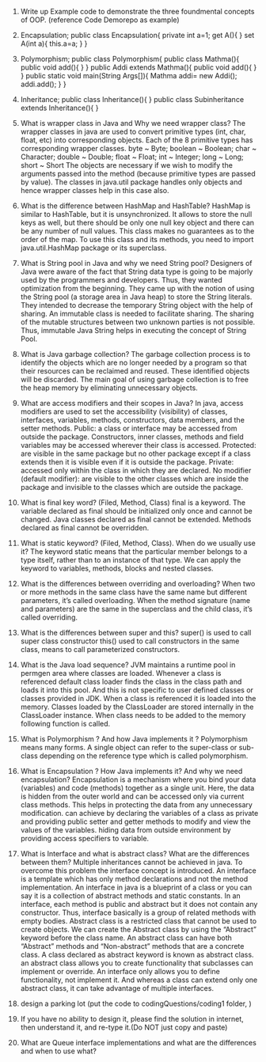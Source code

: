 1. Write up Example code to demonstrate the three foundmental concepts of OOP. (reference Code Demorepo as example)

1. Encapsulation;
public class Encapsulation{
    private int a=1;
    get A(){
    }
    set A(int a){
        this.a=a;
    }
}
2. Polymorphism;
public class Polymorphism{
    public class Mathma(){
        public void add(){
        }
    }
    public Addi extends Mathma(){
        public void add(){
        }
    }
    public static void main(String Args[]){
        Mathma addi= new Addi();
        addi.add();
    }
}
3. Inheritance;
public class Inheritance(){
}
public class Subinheritance extends Inheritance(){
}

2. What is wrapper class in Java and Why we need wrapper class?
The wrapper classes in java are used to convert primitive types (int, char, float, etc) into corresponding objects.
Each of the 8 primitive types has corresponding wrapper classes.
byte ~ Byte; boolean ~ Boolean; char ~ Character; double ~ Double; float ~ Float; int ~ Integer; long ~ Long; short ~ Short
The objects are necessary if we wish to modify the arguments passed into the method (because primitive types are passed by value). 
The classes in java.util package handles only objects and hence wrapper classes help in this case also.

3. What is the difference between HashMap and HashTable?
HashMap is similar to HashTable, but it is unsynchronized. It allows to store the null keys as well, but there should be only one null key object and there can be any number of null values.  This class makes no guarantees as to the order of the map. To use this class and its methods, you need to import java.util.HashMap package or its superclass.

4. What is String pool in Java and why we need String pool?
Designers of Java were aware of the fact that String data type is going to be majorly used by the programmers and developers. Thus, they wanted optimization from the beginning. They came up with the notion of using the String pool (a storage area in Java heap) to store the String literals. They intended to decrease the temporary String object with the help of sharing. An immutable class is needed to facilitate sharing. The sharing of the mutable structures between two unknown parties is not possible. Thus, immutable Java String helps in executing the concept of String Pool.

5. What is Java garbage collection?
The garbage collection process is to identify the objects which are no longer needed by a program so that their resources can be reclaimed and reused. These identified objects will be discarded.
The main goal of using garbage collection is to free the heap memory by eliminating unnecessary objects.

6. What are access modifiers and their scopes in Java?
In java, access modifiers are used to set the accessibility (visibility) of classes, interfaces, variables, methods, constructors, data members, and the setter methods.
Public: a class or interface may be accessed from outside the package. Constructors, inner classes, methods and field variables may be accessed wherever their class is accessed.
Protected: are visible in the same package but no other package except if a class extends then it is visible even if it is outside the package. 
Private: accessed only within the class in which they are declared.
No modifier (default modifier): are visible to the other classes which are inside the package and invisible to the classes which are outside the package.

7. What is final key word? (Filed, Method, Class)
final is a keyword. 
The variable declared as final should be initialized only once and cannot be changed. 
Java classes declared as final cannot be extended.
Methods declared as final cannot be overridden.

8. What is static keyword? (Filed, Method, Class). When do we usually use it?
The keyword static means that the particular member belongs to a type itself, rather than to an instance of that type.
We can apply the keyword to variables, methods, blocks and nested classes.


9. What is the differences between overriding and overloading?
When two or more methods in the same class have the same name but different parameters, it’s called overloading. 
When the method signature (name and parameters) are the same in the superclass and the child class, it’s called overriding.

10. What is the differences between super and this?
super() is used to call super class constructor
this() used to call constructors in the same class, means to call parameterized constructors.

11. What is the Java load sequence?
JVM maintains a runtime pool in permgen area where classes are loaded. Whenever a class is referenced default class loader finds the class in the class path and loads it into this pool. And this is not specific to user defined classes or classes provided in JDK. When a class is referenced it is loaded into the memory.
Classes loaded by the ClassLoader are stored internally in the ClassLoader instance.
When class needs to be added to the memory following function is called.

12. What is Polymorphism ? And how Java implements it ?
Polymorphism means many forms.
A single object can refer to the super-class or sub-class depending on the reference type which is called polymorphism.

13. What is Encapsulation ? How Java implements it? And why we need encapsulation?
Encapsulation is a mechanism where you bind your data (variables) and code (methods) together as a single unit. Here, the data is hidden from the outer world and can be accessed only via current class methods. This helps in protecting the data from any unnecessary modification. 
can achieve by declaring the variables of a class as private and providing public setter and getter methods to modify and view the values of the variables.
hiding data from outside environment by providing access specifiers to variable.

14. What is Interface and what is abstract class? What are the differences between them?
Multiple inheritances cannot be achieved in java. To overcome this problem the interface concept is introduced.
An interface is a template which has only method declarations and not the method implementation.
An interface in java is a blueprint of a class or you can say it is a collection of abstract methods and static constants. In an interface, each method is public and abstract but it does not contain any constructor. Thus, interface basically is a group of related methods with empty bodies. 
Abstract class is a restricted class that cannot be used to create objects.
We can create the Abstract class by using the “Abstract” keyword before the class name. An abstract class can have both “Abstract” methods and “Non-abstract” methods that are a concrete class.
A class declared as abstract keyword is known as abstract class.
an abstract class allows you to create functionality that subclasses can implement or override.
An interface only allows you to define functionality, not implement it. And whereas a class can extend only one abstract class, it can take advantage of multiple interfaces.

15. design a parking lot (put the code to codingQuestions/coding1 folder, )
1. If you have no ability to design it, please find the solution in internet, then understand it, and re-type it.(Do NOT just copy and paste)
16. What are Queue interface implementations and what are the differences and when to use what?
